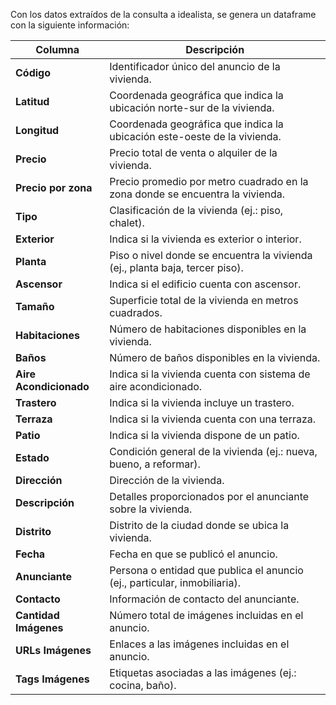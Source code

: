 Con los datos extraídos de la consulta a idealista, se genera un dataframe con la siguiente información:


| Columna              | Descripción                                                                 |
|----------------------|-----------------------------------------------------------------------------|
| **Código**           | Identificador único del anuncio de la vivienda.                            |
| **Latitud**          | Coordenada geográfica que indica la ubicación norte-sur de la vivienda.    |
| **Longitud**         | Coordenada geográfica que indica la ubicación este-oeste de la vivienda.   |
| **Precio**           | Precio total de venta o alquiler de la vivienda.                           |
| **Precio por zona**  | Precio promedio por metro cuadrado en la zona donde se encuentra la vivienda.|
| **Tipo**             | Clasificación de la vivienda (ej.: piso, chalet).                          |
| **Exterior**         | Indica si la vivienda es exterior o interior.                              |
| **Planta**           | Piso o nivel donde se encuentra la vivienda (ej., planta baja, tercer piso).|
| **Ascensor**         | Indica si el edificio cuenta con ascensor.                                 |
| **Tamaño**           | Superficie total de la vivienda en metros cuadrados.                       |
| **Habitaciones**     | Número de habitaciones disponibles en la vivienda.                         |
| **Baños**            | Número de baños disponibles en la vivienda.                               |
| **Aire Acondicionado**| Indica si la vivienda cuenta con sistema de aire acondicionado.           |
| **Trastero**         | Indica si la vivienda incluye un trastero.                                 |
| **Terraza**          | Indica si la vivienda cuenta con una terraza.                              |
| **Patio**            | Indica si la vivienda dispone de un patio.                                 |
| **Estado**           | Condición general de la vivienda (ej.: nueva, bueno, a reformar).          |
| **Dirección**        | Dirección de la vivienda.                                                  |
| **Descripción**      | Detalles proporcionados por el anunciante sobre la vivienda.               |
| **Distrito**         | Distrito de la ciudad donde se ubica la vivienda.                          |
| **Fecha**            | Fecha en que se publicó el anuncio.                                        |
| **Anunciante**       | Persona o entidad que publica el anuncio (ej., particular, inmobiliaria).  |
| **Contacto**         | Información de contacto del anunciante.                                    |
| **Cantidad Imágenes**| Número total de imágenes incluidas en el anuncio.                          |
| **URLs Imágenes**    | Enlaces a las imágenes incluidas en el anuncio.                            |
| **Tags Imágenes**    | Etiquetas asociadas a las imágenes (ej.: cocina, baño).                    |